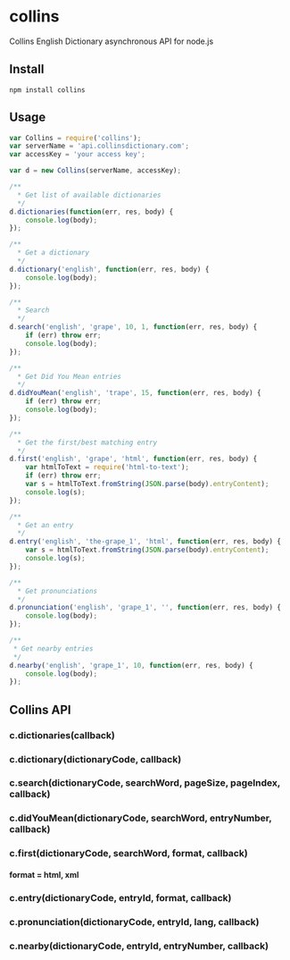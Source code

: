 # collins

Collins English Dictionary asynchronous API for node.js

## Install

`npm install collins`

## Usage

```js
var Collins = require('collins');
var serverName = 'api.collinsdictionary.com';
var accessKey = 'your access key';

var d = new Collins(serverName, accessKey);

/**
  * Get list of available dictionaries
  */
d.dictionaries(function(err, res, body) {
    console.log(body);
});

/**
  * Get a dictionary
  */
d.dictionary('english', function(err, res, body) {
    console.log(body);
});

/**
  * Search
  */
d.search('english', 'grape', 10, 1, function(err, res, body) {
    if (err) throw err;
    console.log(body);
});

/**
  * Get Did You Mean entries
  */
d.didYouMean('english', 'trape', 15, function(err, res, body) {
    if (err) throw err;
    console.log(body);
});

/**
  * Get the first/best matching entry
  */
d.first('english', 'grape', 'html', function(err, res, body) {
    var htmlToText = require('html-to-text');
    if (err) throw err;
    var s = htmlToText.fromString(JSON.parse(body).entryContent);
    console.log(s);
});

/**
  * Get an entry
  */
d.entry('english', 'the-grape_1', 'html', function(err, res, body) {
    var s = htmlToText.fromString(JSON.parse(body).entryContent);
    console.log(s);
});

/**
  * Get pronunciations
  */
d.pronunciation('english', 'grape_1', '', function(err, res, body) {
    console.log(body);
});

/**
 * Get nearby entries
 */
d.nearby('english', 'grape_1', 10, function(err, res, body) {
    console.log(body);
});
```

## Collins API

### c.dictionaries(callback)

### c.dictionary(dictionaryCode, callback)

### c.search(dictionaryCode, searchWord, pageSize, pageIndex, callback)

### c.didYouMean(dictionaryCode, searchWord, entryNumber, callback)

### c.first(dictionaryCode, searchWord, format, callback)
#### format = html, xml

### c.entry(dictionaryCode, entryId, format, callback)

### c.pronunciation(dictionaryCode, entryId, lang, callback)

### c.nearby(dictionaryCode, entryId, entryNumber, callback)
